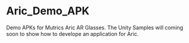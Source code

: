 # Aric_Demo_APK

Demo APKs for Mutrics Aric AR Glasses.
The Unity Samples will coming soon to show how to develope an application for Aric.

